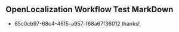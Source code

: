 ## OpenLocalization Workflow Test MarkDown
* 65c0cb97-68c4-46f5-a957-f68a67f36012 
thanks!<!--HONumber=Mar16_HO3-->
